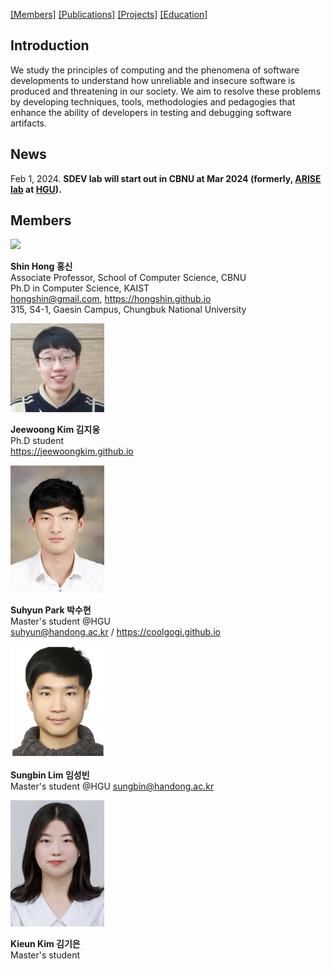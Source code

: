 <!-- Software Development and Verification Methodologies Lab -->

<!-- Software Development Methodologies and Verification Research Lab
----
School of Computer Science, Chungbuk National University (CBNU)
-->

[\[Members\]](members.md)  [\[Publications\]](publications.md) [\[Projects\]](projects.md) [\[Education\]](edu.md)


Introduction
----

We study the principles of computing and the phenomena of software developments to understand how unreliable and insecure software is produced and threatening in our society. We aim to resolve these problems by developing techniques, tools, methodologies and pedagogies that enhance the ability of developers in testing and debugging software artifacts.


News
-----
Feb 1, 2024. **SDEV lab will start out in CBNU at Mar 2024 (formerly, [ARISE lab](http://sites.google.com/view/arise-handong) at [HGU](http://handong.edu)).**


Members
----
<img src="https://hongshin.github.io/assets/img/shin.jpg" width="150"/>

**Shin Hong  홍신** <br>
Associate Professor, School of Computer Science, CBNU <br>
Ph.D in Computer Science, KAIST <br>
hongshin@gmail.com,  https://hongshin.github.io <br>
315, S4-1, Gaesin Campus, Chungbuk National University

<img src="members/jeewoong.jpg" width="150"/>

**Jeewoong Kim 김지웅** <br>
Ph.D student<br>
https://jeewoongkim.github.io

<img src="members/suhyun.jpg"
width="150"/>

**Suhyun Park 박수현** <br>
Master's student @HGU <br>
suhyun@handong.ac.kr / https://coolgogi.github.io

<img src="members/sungbin.jpg" width=150/>

**Sungbin Lim 임성빈** <br>
Master's student @HGU
sungbin@handong.ac.kr 

<img src="members/kieun.jpg" width=150 />

**Kieun Kim 김기은** <br>
Master's student 
